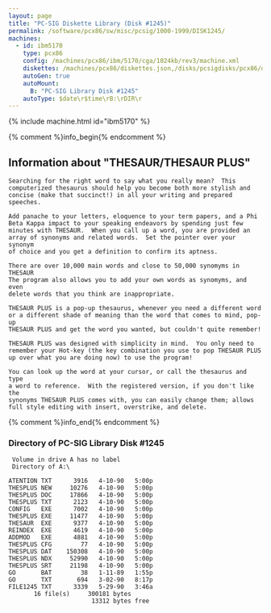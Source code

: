 ```yaml
---
layout: page
title: "PC-SIG Diskette Library (Disk #1245)"
permalink: /software/pcx86/sw/misc/pcsig/1000-1999/DISK1245/
machines:
  - id: ibm5170
    type: pcx86
    config: /machines/pcx86/ibm/5170/cga/1024kb/rev3/machine.xml
    diskettes: /machines/pcx86/diskettes.json,/disks/pcsigdisks/pcx86/diskettes.json
    autoGen: true
    autoMount:
      B: "PC-SIG Library Disk #1245"
    autoType: $date\r$time\rB:\rDIR\r
---
```


{% include machine.html id="ibm5170" %}

{% comment %}info_begin{% endcomment %}

## Information about "THESAUR/THESAUR PLUS"

    Searching for the right word to say what you really mean?  This
    computerized thesaurus should help you become both more stylish and
    concise (make that succinct!) in all your writing and prepared speeches.
    
    Add panache to your letters, eloquence to your term papers, and a Phi
    Beta Kappa impact to your speaking endeavors by spending just few
    minutes with THESAUR.  When you call up a word, you are provided an
    array of synonyms and related words.  Set the pointer over your synonym
    of choice and you get a definition to confirm its aptness.
    
    There are over 10,000 main words and close to 50,000 synomyms in THESAUR
    The program also allows you to add your own words as synomyms, and even
    delete words that you think are inappropriate.
    
    THESAUR PLUS is a pop-up thesaurus, whenever you need a different word
    or a different shade of meaning than the word that comes to mind, pop-up
    THESAUR PLUS and get the word you wanted, but couldn't quite remember!
    
    THESAUR PLUS was designed with simplicity in mind.  You only need to
    remember your Hot-key (the key combination you use to pop THESAUR PLUS
    up over what you are doing now) to use the program!
    
    You can look up the word at your cursor, or call the thesaurus and type
    a word to reference.  With the registered version, if you don't like the
    synonyms THESAUR PLUS comes with, you can easily change them; allows
    full style editing with insert, overstrike, and delete.
{% comment %}info_end{% endcomment %}


### Directory of PC-SIG Library Disk #1245

     Volume in drive A has no label
     Directory of A:\

    ATENTION TXT      3916   4-10-90   5:00p
    THESPLUS NEW     10276   4-10-90   5:00p
    THESPLUS DOC     17866   4-10-90   5:00p
    THESPLUS TXT      2123   4-10-90   5:00p
    CONFIG   EXE      7002   4-10-90   5:00p
    THESPLUS EXE     11477   4-10-90   5:00p
    THESAUR  EXE      9377   4-10-90   5:00p
    REINDEX  EXE      4619   4-10-90   5:00p
    ADDMOD   EXE      4881   4-10-90   5:00p
    THESPLUS CFG        77   4-10-90   5:00p
    THESPLUS DAT    150308   4-10-90   5:00p
    THESPLUS NDX     52990   4-10-90   5:00p
    THESPLUS SRT     21198   4-10-90   5:00p
    GO       BAT        38   1-11-89   1:55p
    GO       TXT       694   3-02-90   8:17p
    FILE1245 TXT      3339   5-29-90   3:46a
           16 file(s)     300181 bytes
                           13312 bytes free
